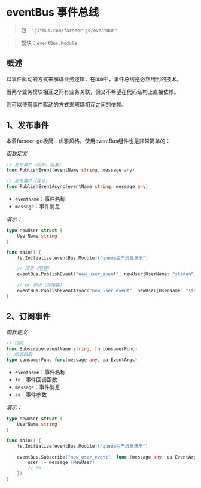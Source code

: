 # eventBus 事件总线
> 包：`"github.com/farseer-go/eventBus"`

> 模块：`eventBus.Module`

## 概述
以事件驱动的方式来解耦业务逻辑，在`DDD`中，事件总线是必然用到的技术。

当两个业务模块相互之间有业务关联，但又不希望在代码结构上直接依赖。

则可以使用事件驱动的方式来解耦相互之间的依赖。

## 1、发布事件
本着farseer-go极简、优雅风格，使用eventBus组件也是非常简单的：

_函数定义_
```go
// 发布事件（同步、阻塞）
func PublishEvent(eventName string, message any)

// 发布事件（异步）
func PublishEventAsync(eventName string, message any)
```
- `eventName`：事件名称
- `message`：事件消息

_演示：_
```go
type newUser struct {
    UserName string
}

func main() {
    fs.Initialize[eventBus.Module]("queue生产消息演示")

    // 同步（阻塞）
    eventBus.PublishEvent("new_user_event", newUser{UserName: "steden"})

    // or 异步（非阻塞）
    eventBus.PublishEventAsync("new_user_event", newUser{UserName: "steden"})
}
```

## 2、订阅事件
_函数定义_
```go
// 订阅
func Subscribe(eventName string, fn consumerFunc)
// 回调函数
type consumerFunc func(message any, ea EventArgs)
```
- `eventName`：事件名称
- `fn`：事件回调函数
- `message`：事件消息
- `ea`：事件参数

_演示：_
```go
type newUser struct {
    UserName string
}

func main() {
    fs.Initialize[eventBus.Module]("queue生产消息演示")

    eventBus.Subscribe("new_user_event", func (message any, ea EventArgs) {
        user := message.(NewUser)
        // do.....
    })
}
```